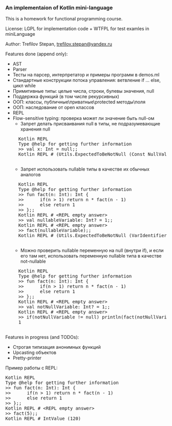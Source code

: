 ### An implementaion of Kotlin mini-language

This is a homework for functional programming course.

License: LGPL for implementation code + WTFPL for test examles in miniLanguage

Author: Trefilov Stepan, trefilov.stepan@yandex.ru

Features done (append only):

- AST
- Parser
- Тесты на парсер, интерпретатор и примеры программ в demos.ml
- Стандартные конструкции потока управления: ветвление if ... else, цикл while
- Примитивные типы: целые числа, строки, булевы значения, null
- Поддержка функций (в том числе рекурсивных)
- ООП: классы, публичные\приватные\protected методы\поля
- ООП: наследование от open классов
- REPL
- Flow-sensitive typing: проверка может ли значение быть null-ом
    * Запрет делать присваивания null в типы, не подразумевающие хранения null
    <pre>
    Kotlin REPL
    Type @help for getting further information
    >> val x: Int = null;;
    Kotlin REPL # (Utils.ExpectedToBeNotNull (Const NullValue))
    </pre>
    * Запрет использовать nullable типы в качестве их обычных аналогов
    <pre>
    Kotlin REPL
    Type @help for getting further information
    >> fun fact(n: Int): Int {
    >>      if(n > 1) return n * fact(n - 1)
    >>      else return 1
    >> };;
    Kotlin REPL # &lt;REPL empty answer&gt;
    >> val nullableVariable: Int? = 1;;
    Kotlin REPL # &lt;REPL empty answer&gt;
    >> fact(nullableVariable);;
    Kotlin REPL # (Utils.ExpectedToBeNotNull (VarIdentifier "nullableVariable"))
    </pre>
    * Можно проверить nullable переменную на null (внутри if), и если его там нет, использовать переменную nullable типа в качестве not-nullable
    <pre>
    Kotlin REPL
    Type @help for getting further information
    >> fun fact(n: Int): Int {
    >>      if(n > 1) return n * fact(n - 1)
    >>      else return 1
    >> };;
    Kotlin REPL # &lt;REPL empty answer&gt;
    >> val notNullVariable: Int? = 1;;
    Kotlin REPL # &lt;REPL empty answer&gt;
    >> if(notNullVariable != null) println(fact(notNullVariable));;
    1
    </pre>

Features in progress (and TODOs):

- Строгая типизация анонимных функций
- Upcasting объектов
- Pretty-printer

Пример работы с REPL:
<pre>
Kotlin REPL
Type @help for getting further information
>> fun fact(n: Int): Int { 
>>      if(n > 1) return n * fact(n - 1)
>>      else return 1
>> };;
Kotlin REPL # &lt;REPL empty answer&gt;
>> fact(5);;
Kotlin REPL # IntValue (120)
</pre>
